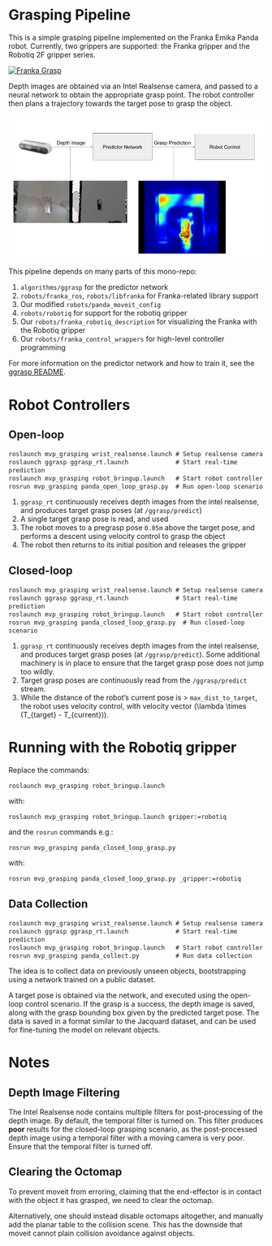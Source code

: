 # Grasping Pipeline

This is a simple grasping pipeline implemented on the Franka Emika Panda robot.
Currently, two grippers are supported: the Franka gripper and the Robotiq 2F
gripper series.

[![Franka Grasp](https://j.gifs.com/L7op6r.gif)](https://www.youtube.com/watch?v=5qAasB84R9E)

Depth images are obtained via an Intel Realsense camera, and passed to a neural
network to obtain the appropriate grasp point. The robot controller then plans a
trajectory towards the target pose to grasp the object.

![Grasp Pipeline](media/grasp_pipeline.png)

This pipeline depends on many parts of this mono-repo:

1. `algorithms/ggrasp` for the predictor network
2. `robots/franka_ros`, `robots/libfranka` for Franka-related library support
3. Our modified `robots/panda_moveit_config`
4. `robots/robotiq` for support for the robotiq gripper
5. Our `robots/franka_robotiq_description` for visualizing the Franka with the Robotiq gripper
6. Our `robots/franka_control_wrappers` for high-level controller programming

For more information on the predictor network and how to train it, see the
[ggrasp README](../../algorithms/ggrasp/README.md).

# Robot Controllers

## Open-loop

    roslaunch mvp_grasping wrist_realsense.launch # Setup realsense camera
    roslaunch ggrasp ggrasp_rt.launch             # Start real-time prediction
    roslaunch mvp_grasping robot_bringup.launch   # Start robot controller
    rosrun mvp_grasping panda_open_loop_grasp.py  # Run open-loop scenario

1.  `ggrasp_rt` continuously receives depth images from the intel realsense, and
    produces target grasp poses (at `/ggrasp/predict`)
2.  A single target grasp pose is read, and used
3.  The robot moves to a pregrasp pose `0.05m` above the target pose, and
    performs a descent using velocity control to grasp the object
4.  The robot then returns to its initial position and releases the gripper

## Closed-loop

    roslaunch mvp_grasping wrist_realsense.launch # Setup realsense camera
    roslaunch ggrasp ggrasp_rt.launch             # Start real-time prediction
    roslaunch mvp_grasping robot_bringup.launch   # Start robot controller
    rosrun mvp_grasping panda_closed_loop_grasp.py  # Run closed-loop scenario

1.  `ggrasp_rt` continuously receives depth images from the intel realsense, and
    produces target grasp poses (at `/ggrasp/predict`). Some additional machinery
    is in place to ensure that the target grasp pose does not jump too wildly.
2.  Target grasp poses are continuously read from the `/ggrasp/predict` stream.
3.  While the distance of the robot&rsquo;s current pose is > `max_dist_to_target`, the
    robot uses velocity control, with velocity vector \(\lambda \times
       (T_{target} - T_{current})\).


# Running with the Robotiq gripper

Replace the commands:

    roslaunch mvp_grasping robot_bringup.launch

with:

    roslaunch mvp_grasping robot_bringup.launch gripper:=robotiq

and the `rosrun` commands e.g.:

    rosrun mvp_grasping panda_closed_loop_grasp.py

with:

    rosrun mvp_grasping panda_closed_loop_grasp.py _gripper:=robotiq

## Data Collection

    roslaunch mvp_grasping wrist_realsense.launch # Setup realsense camera
    roslaunch ggrasp ggrasp_rt.launch             # Start real-time prediction
    roslaunch mvp_grasping robot_bringup.launch   # Start robot controller
    rosrun mvp_grasping panda_collect.py          # Run data collection

The idea is to collect data on previously unseen objects, bootstrapping using a
network trained on a public dataset.

A target pose is obtained via the network, and executed using the open-loop
control scenario. If the grasp is a success, the depth image is saved, along
with the grasp bounding box given by the predicted target pose. The data is
saved in a format similar to the Jacquard dataset, and can be used for
fine-tuning the model on relevant objects.

# Notes

## Depth Image Filtering

The Intel Realsense node contains multiple filters for post-processing of the
depth image. By default, the temporal filter is turned on. This filter produces
**poor** results for the closed-loop grasping scenario, as the post-processed
depth image using a temporal filter with a moving camera is very poor. Ensure
that the temporal filter is turned off.

## Clearing the Octomap

To prevent moveit from erroring, claiming that the end-effector is in contact
with the object it has grasped, we need to clear the octomap.

Alternatively, one should instead disable octomaps altogether, and manually add
the planar table to the collision scene. This has the downside that moveit
cannot plain collision avoidance against objects.
